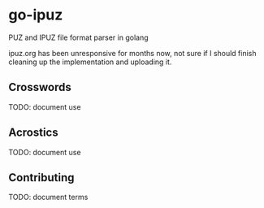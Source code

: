 # go-ipuz

PUZ and IPUZ file format parser in golang

ipuz.org has been unresponsive for months now, not sure if I should finish cleaning up the implementation and uploading it.

## Crosswords

TODO: document use

## Acrostics

TODO: document use

## Contributing

TODO: document terms
